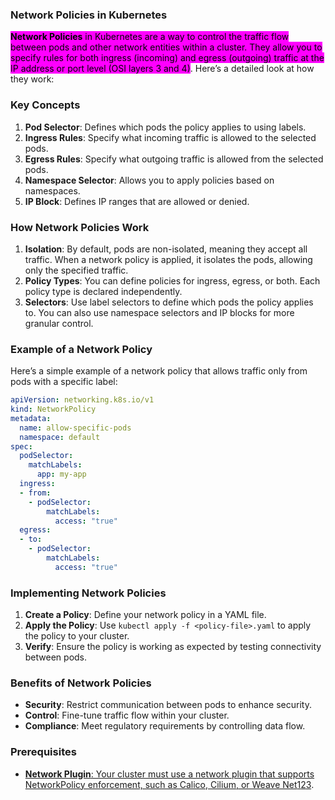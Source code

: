 ### Network Policies in Kubernetes

<mark style="background: #ff00ff;"> <strong>Network Policies</strong> in Kubernetes are a way to control the traffic flow between pods and other network entities within a cluster. They allow you to specify rules for both ingress (incoming) and egress (outgoing) traffic at the IP address or port level (OSI layers 3 and 4)</mark>. Here’s a detailed look at how they work:

### Key Concepts

1. **Pod Selector**: Defines which pods the policy applies to using labels.
2. **Ingress Rules**: Specify what incoming traffic is allowed to the selected pods.
3. **Egress Rules**: Specify what outgoing traffic is allowed from the selected pods.
4. **Namespace Selector**: Allows you to apply policies based on namespaces.
5. **IP Block**: Defines IP ranges that are allowed or denied.

### How Network Policies Work

1. **Isolation**: By default, pods are non-isolated, meaning they accept all traffic. When a network policy is applied, it isolates the pods, allowing only the specified traffic.
2. **Policy Types**: You can define policies for ingress, egress, or both. Each policy type is declared independently.
3. **Selectors**: Use label selectors to define which pods the policy applies to. You can also use namespace selectors and IP blocks for more granular control.

### Example of a Network Policy

Here’s a simple example of a network policy that allows traffic only from pods with a specific label:

```yaml
apiVersion: networking.k8s.io/v1
kind: NetworkPolicy
metadata:
  name: allow-specific-pods
  namespace: default
spec:
  podSelector:
    matchLabels:
      app: my-app
  ingress:
  - from:
    - podSelector:
        matchLabels:
          access: "true"
  egress:
  - to:
    - podSelector:
        matchLabels:
          access: "true"
```

### Implementing Network Policies

1. **Create a Policy**: Define your network policy in a YAML file.
2. **Apply the Policy**: Use `kubectl apply -f <policy-file>.yaml` to apply the policy to your cluster.
3. **Verify**: Ensure the policy is working as expected by testing connectivity between pods.

### Benefits of Network Policies

- **Security**: Restrict communication between pods to enhance security.
- **Control**: Fine-tune traffic flow within your cluster.
- **Compliance**: Meet regulatory requirements by controlling data flow.

### Prerequisites

- [**Network Plugin**: Your cluster must use a network plugin that supports NetworkPolicy enforcement, such as Calico, Cilium, or Weave Net](https://kubernetes.io/docs/concepts/services-networking/network-policies/)[1](https://kubernetes.io/docs/concepts/services-networking/network-policies/)[2](https://kubernetes.io/docs/tasks/administer-cluster/declare-network-policy/)[3](https://learn.microsoft.com/en-us/azure/aks/use-network-policies).